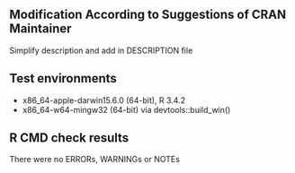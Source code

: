 ## Modification According to Suggestions of CRAN Maintainer
Simplify description and add <doi> in DESCRIPTION file

## Test environments
* x86_64-apple-darwin15.6.0 (64-bit), R 3.4.2
* x86_64-w64-mingw32 (64-bit) via devtools::build_win()

## R CMD check results
There were no ERRORs, WARNINGs or NOTEs

